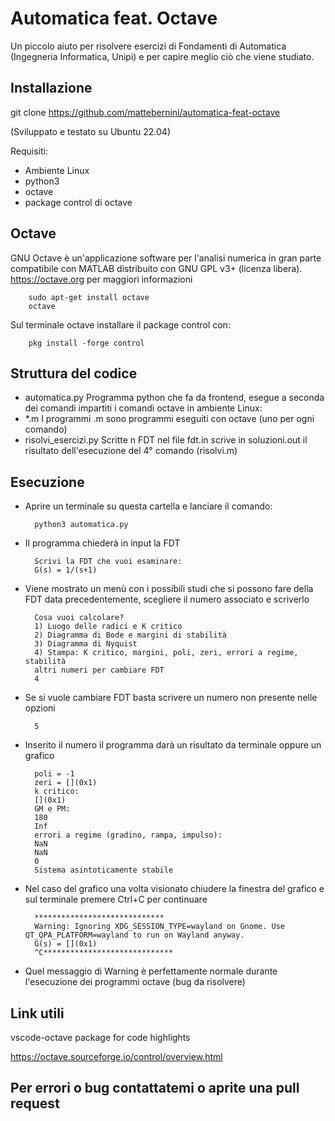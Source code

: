 # Automatica feat. Octave
Un piccolo aiuto per risolvere esercizi di Fondamenti di Automatica (Ingegneria Informatica, Unipi) e per capire meglio ciò che viene studiato.

## Installazione
git clone https://github.com/mattebernini/automatica-feat-octave

(Sviluppato e testato su Ubuntu 22.04)

Requisiti:
- Ambiente Linux
- python3
- octave
- package control di octave

## Octave
GNU Octave è un'applicazione software per l'analisi numerica in gran parte compatibile con MATLAB distribuito con GNU GPL v3+ (licenza libera).
https://octave.org per maggiori informazioni

        sudo apt-get install octave
        octave
Sul terminale octave installare il package control con:

        pkg install -forge control

## Struttura del codice
- automatica.py
Programma python che fa da frontend, esegue a seconda dei comandi impartiti i comandi octave in ambiente Linux:
- *.m
I programmi .m sono programmi eseguiti con octave (uno per ogni comando)
- risolvi_esercizi.py
Scritte n FDT nel file fdt.in scrive in soluzioni.out il risultato dell'esecuzione del 4° comando (risolvi.m)

## Esecuzione
- Aprire un terminale su questa cartella e lanciare il comando:

        python3 automatica.py
- Il programma chiederà in input la FDT

        Scrivi la FDT che vuoi esaminare:
        G(s) = 1/(s+1)
- Viene mostrato un menù con i possibili studi che si possono fare della FDT data precedentemente, scegliere il numero associato e scriverlo

        Cosa vuoi calcolare?
        1) Luogo delle radici e K critico
        2) Diagramma di Bode e margini di stabilità
        3) Diagramma di Nyquist
        4) Stampa: K critico, margini, poli, zeri, errori a regime, stabilità
        altri numeri per cambiare FDT
        4
- Se si vuole cambiare FDT basta scrivere un numero non presente nelle opzioni

        5
- Inserito il numero il programma darà un risultato da terminale oppure un grafico

        poli = -1
        zeri = [](0x1)
        k critico:
        [](0x1)
        GM e PM:
        180
        Inf
        errori a regime (gradino, rampa, impulso):
        NaN
        NaN
        0
        Sistema asintoticamente stabile

- Nel caso del grafico una volta visionato chiudere la finestra del grafico e sul terminale premere Ctrl+C per continuare

        *****************************
        Warning: Ignoring XDG_SESSION_TYPE=wayland on Gnome. Use QT_QPA_PLATFORM=wayland to run on Wayland anyway.
        G(s) = [](0x1)
        ^C*****************************

- Quel messaggio di Warning è perfettamente normale durante l'esecuzione dei programmi octave (bug da risolvere)

## Link utili
vscode-octave package for code highlights

https://octave.sourceforge.io/control/overview.html

## Per errori o bug contattatemi o aprite una pull request